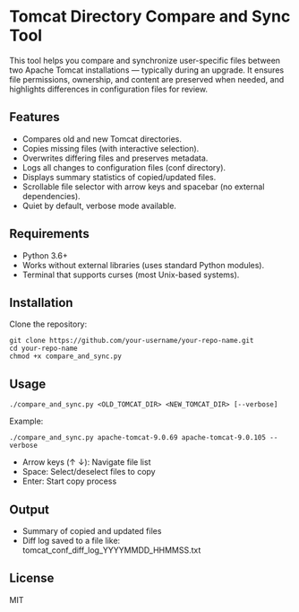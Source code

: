 # Tomcat Directory Compare and Sync Tool

This tool helps you compare and synchronize user-specific files between two Apache Tomcat installations — typically during an upgrade. It ensures file permissions, ownership, and content are preserved when needed, and highlights differences in configuration files for review.

## Features

- Compares old and new Tomcat directories.
- Copies missing files (with interactive selection).
- Overwrites differing files and preserves metadata.
- Logs all changes to configuration files (conf directory).
- Displays summary statistics of copied/updated files.
- Scrollable file selector with arrow keys and spacebar (no external dependencies).
- Quiet by default, verbose mode available.

## Requirements

- Python 3.6+
- Works without external libraries (uses standard Python modules).
- Terminal that supports curses (most Unix-based systems).

## Installation

Clone the repository:

    git clone https://github.com/your-username/your-repo-name.git
    cd your-repo-name
    chmod +x compare_and_sync.py

## Usage

    ./compare_and_sync.py <OLD_TOMCAT_DIR> <NEW_TOMCAT_DIR> [--verbose]

Example:

    ./compare_and_sync.py apache-tomcat-9.0.69 apache-tomcat-9.0.105 --verbose

- Arrow keys (↑ ↓): Navigate file list
- Space: Select/deselect files to copy
- Enter: Start copy process

## Output

- Summary of copied and updated files
- Diff log saved to a file like: tomcat_conf_diff_log_YYYYMMDD_HHMMSS.txt

## License

MIT

